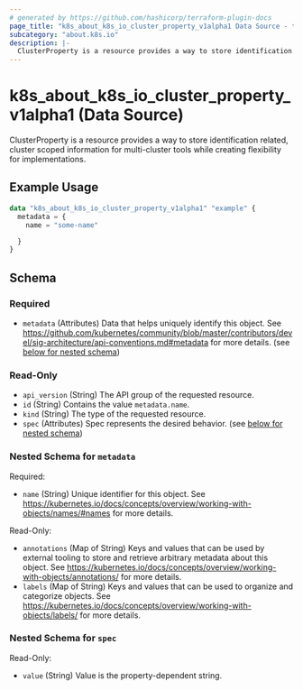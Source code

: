 ```yaml
---
# generated by https://github.com/hashicorp/terraform-plugin-docs
page_title: "k8s_about_k8s_io_cluster_property_v1alpha1 Data Source - terraform-provider-k8s"
subcategory: "about.k8s.io"
description: |-
  ClusterProperty is a resource provides a way to store identification related, cluster scoped information for multi-cluster tools while creating flexibility for implementations.
---
```


# k8s_about_k8s_io_cluster_property_v1alpha1 (Data Source)

ClusterProperty is a resource provides a way to store identification related, cluster scoped information for multi-cluster tools while creating flexibility for implementations.

## Example Usage

```terraform
data "k8s_about_k8s_io_cluster_property_v1alpha1" "example" {
  metadata = {
    name = "some-name"

  }
}
```

<!-- schema generated by tfplugindocs -->
## Schema

### Required

- `metadata` (Attributes) Data that helps uniquely identify this object. See https://github.com/kubernetes/community/blob/master/contributors/devel/sig-architecture/api-conventions.md#metadata for more details. (see [below for nested schema](#nestedatt--metadata))

### Read-Only

- `api_version` (String) The API group of the requested resource.
- `id` (String) Contains the value `metadata.name`.
- `kind` (String) The type of the requested resource.
- `spec` (Attributes) Spec represents the desired behavior. (see [below for nested schema](#nestedatt--spec))

<a id="nestedatt--metadata"></a>
### Nested Schema for `metadata`

Required:

- `name` (String) Unique identifier for this object. See https://kubernetes.io/docs/concepts/overview/working-with-objects/names/#names for more details.

Read-Only:

- `annotations` (Map of String) Keys and values that can be used by external tooling to store and retrieve arbitrary metadata about this object. See https://kubernetes.io/docs/concepts/overview/working-with-objects/annotations/ for more details.
- `labels` (Map of String) Keys and values that can be used to organize and categorize objects. See https://kubernetes.io/docs/concepts/overview/working-with-objects/labels/ for more details.


<a id="nestedatt--spec"></a>
### Nested Schema for `spec`

Read-Only:

- `value` (String) Value is the property-dependent string.
